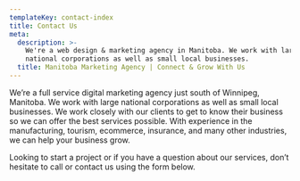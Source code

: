 ```yaml
---
templateKey: contact-index
title: Contact Us
meta:
  description: >-
    We're a web design & marketing agency in Manitoba. We work with large
    national corporations as well as small local businesses.
  title: Manitoba Marketing Agency | Connect & Grow With Us
---
```


We’re a full service digital marketing agency just south of Winnipeg, Manitoba. We work with large national corporations as well as small local businesses. We work closely with our clients to get to know their business so we can offer the best services possible. With experience in the manufacturing, tourism, ecommerce, insurance, and many other industries, we can help your business grow.

Looking to start a project or if you have a question about our services, don’t hesitate to call or contact us using the form below.
